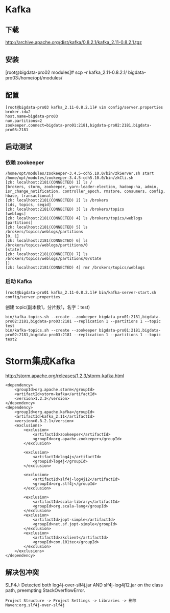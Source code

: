 # Kafka
## 下载
http://archive.apache.org/dist/kafka/0.8.2.1/kafka_2.11-0.8.2.1.tgz
## 安装
[root@bigdata-pro02 modules]# scp -r kafka_2.11-0.8.2.1/ bigdata-pro03:/home/opt/modules/
## 配置
```
[root@bigdata-pro03 kafka_2.11-0.8.2.1]# vim config/server.properties 
broker.id=2
host.name=bigdata-pro03
num.partitions=2
zookeeper.connect=bigdata-pro01:2181,bigdata-pro02:2181,bigdata-pro03:2181
```
## 启动测试
### 依赖 zookeeper
```
/home/opt/modules/zookeeper-3.4.5-cdh5.10.0/bin/zkServer.sh start
/home/opt/modules/zookeeper-3.4.5-cdh5.10.0/bin/zkCli.sh
[zk: localhost:2181(CONNECTED) 1] ls /
[brokers, storm, zookeeper, yarn-leader-election, hadoop-ha, admin, isr_change_notification, controller_epoch, rmstore, consumers, config, hbase, transactional]
[zk: localhost:2181(CONNECTED) 2] ls /brokers
[ids, topics, seqid]
[zk: localhost:2181(CONNECTED) 3] ls /brokers/topics
[weblogs]
[zk: localhost:2181(CONNECTED) 4] ls /brokers/topics/weblogs
[partitions]
[zk: localhost:2181(CONNECTED) 5] ls /brokers/topics/weblogs/partitions
[0, 1]
[zk: localhost:2181(CONNECTED) 6] ls /brokers/topics/weblogs/partitions/0
[state]
[zk: localhost:2181(CONNECTED) 7] ls /brokers/topics/weblogs/partitions/0/state
[]
[zk: localhost:2181(CONNECTED) 4] rmr /brokers/topics/weblogs
```
### 启动 Kafka
```
[root@bigdata-pro01 kafka_2.11-0.8.2.1]# bin/kafka-server-start.sh config/server.properties
```
创建 topic(副本数1，分片数1，名字：test)
```
bin/kafka-topics.sh --create --zookeeper bigdata-pro01:2181,bigdata-pro02:2181,bigdata-pro03:2181 --replication 1 --partitions 1 --topic test
bin/kafka-topics.sh --create --zookeeper bigdata-pro01:2181,bigdata-pro02:2181,bigdata-pro03:2181 --replication 1 --partitions 1 --topic test2
```
# Storm集成Kafka
http://storm.apache.org/releases/1.2.3/storm-kafka.html
```
<dependency>
    <groupId>org.apache.storm</groupId>
    <artifactId>storm-kafka</artifactId>
    <version>1.2.3</version>
</dependency>
<dependency>
    <groupId>org.apache.kafka</groupId>
    <artifactId>kafka_2.11</artifactId>
    <version>0.8.2.1</version>
    <exclusions>
        <exclusion>
            <artifactId>zookeeper</artifactId>
            <groupId>org.apache.zookeeper</groupId>
        </exclusion>

        <exclusion>
            <artifactId>log4j</artifactId>
            <groupId>log4j</groupId>
        </exclusion>

        <exclusion>
            <artifactId>slf4j-log4j12</artifactId>
            <groupId>org.slf4j</groupId>
        </exclusion>

        <exclusion>
            <artifactId>scala-library</artifactId>
            <groupId>org.scala-lang</groupId>
        </exclusion>
        <exclusion>
            <artifactId>jopt-simple</artifactId>
            <groupId>net.sf.jopt-simple</groupId>
        </exclusion>
        <exclusion>
            <artifactId>zkclient</artifactId>
            <groupId>com.101tec</groupId>
        </exclusion>
    </exclusions>
</dependency>
```
## 解决包冲突
SLF4J: Detected both log4j-over-slf4j.jar AND slf4j-log4j12.jar on the class path, preempting StackOverflowError.
```
Project Structure -> Project Settings -> Libraries -> 删除 Maven:org.slf4j-over-slf4j
```